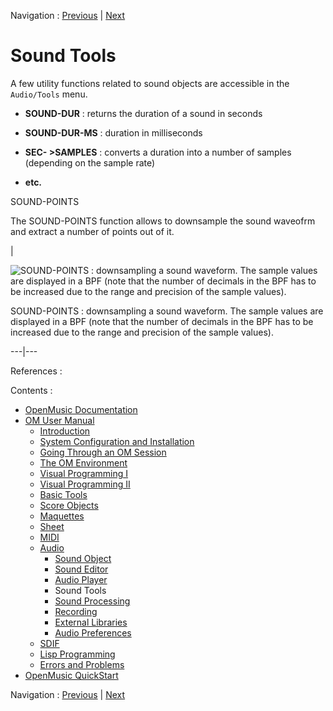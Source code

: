 Navigation : [Previous](AudioPlayer "page précédente\(Audio
Player\)") | [Next](SoundProcessing "Next\(Sound
Processing\)")

# Sound Tools

A few utility functions related to sound objects are accessible in the
`Audio/Tools` menu.

  * **SOUND-DUR**  : returns the duration of a sound in seconds

  * **SOUND-DUR-MS**  : duration in milliseconds

  * **SEC- >SAMPLES** : converts a duration into a number of samples (depending on the sample rate)

  * **etc.**

SOUND-POINTS

The SOUND-POINTS function allows to downsample the sound waveofrm and extract
a number of points out of it.

|

![SOUND-POINTS : downsampling a sound waveform. The sample values are
displayed in a BPF \(note that the number of decimals in the BPF has to be
increased due to the range and precision of the sample
values\).](../res/sound-points.png)

SOUND-POINTS : downsampling a sound waveform. The sample values are displayed
in a BPF (note that the number of decimals in the BPF has to be increased due
to the range and precision of the sample values).  
  
---|---  
  
References :

Contents :

  * [OpenMusic Documentation](OM-Documentation)
  * [OM User Manual](OM-User-Manual)
    * [Introduction](00-Contents)
    * [System Configuration and Installation](Installation)
    * [Going Through an OM Session](Goingthrough)
    * [The OM Environment](Environment)
    * [Visual Programming I](BasicVisualProgramming)
    * [Visual Programming II](AdvancedVisualProgramming)
    * [Basic Tools](BasicObjects)
    * [Score Objects](ScoreObjects)
    * [Maquettes](Maquettes)
    * [Sheet](Sheet)
    * [MIDI](MIDI)
    * [Audio](Audio)
      * [Sound Object](Sound)
      * [Sound Editor](SoundEditor)
      * [Audio Player](AudioPlayer)
      * Sound Tools
      * [Sound Processing](SoundProcessing)
      * [Recording](SoundRecording)
      * [External Libraries](Externals)
      * [Audio Preferences](SoundPreferences)
    * [SDIF](SDIF)
    * [Lisp Programming](Lisp)
    * [Errors and Problems](errors)
  * [OpenMusic QuickStart](QuickStart-Chapters)

Navigation : [Previous](AudioPlayer "page précédente\(Audio
Player\)") | [Next](SoundProcessing "Next\(Sound
Processing\)")

